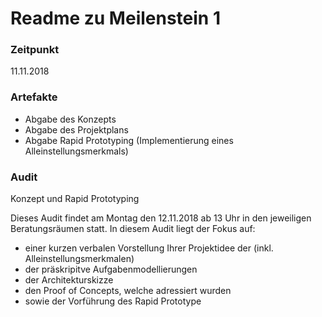 # Readme zu Meilenstein 1

### Zeitpunkt

11.11.2018

### Artefakte

* Abgabe des Konzepts 
* Abgabe des Projektplans 
* Abgabe Rapid Prototyping (Implementierung eines Alleinstellungsmerkmals)

### Audit

Konzept und Rapid Prototyping

Dieses Audit findet am Montag den 12.11.2018 ab 13 Uhr in den jeweiligen Beratungsräumen statt. 
In diesem Audit liegt der Fokus auf:
* einer kurzen verbalen Vorstellung Ihrer Projektidee der (inkl. Alleinstellungsmerkmalen) 
* der präskripitve Aufgabenmodellierungen
* der Architekturskizze
* den Proof of Concepts, welche adressiert wurden
* sowie der Vorführung des Rapid Prototype